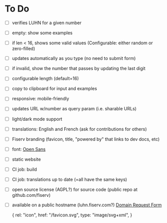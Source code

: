 # To Do

- [ ] verifies LUHN for a given number
- [ ] empty: show some examples
- [ ] if len < 16, shows some valid values (Configurable: either random or zero-filled)
- [ ] updates automatically as you type (no need to submit form)
- [ ] if invalid, show the number that passes by updating the last digit
- [ ] configurable length (default=16)
- [ ] copy to clipboard for input and examples
- [ ] responsive: mobile-friendly
- [ ] updates URL w/number as query param (i.e. sharable URLs)
- [ ] light/dark mode support
- [ ] translations: English and French (ask for contributions for others)
- [ ] Fiserv branding (favicon, title, "powered by" that links to dev docs, etc)
- [ ] font: [Open Sans](https://fonts.google.com/specimen/Open+Sans)
- [ ] static website
- [ ] CI job: build
- [ ] CI job: translations up to date (=all have the same keys)
- [ ] open source license (AGPL?) for source code (public repo at github.com/fiserv)
- [ ] available on a public hostname (luhn.fiserv.com?)  [Domain Request Form](https://fiservcorp.sharepoint.com/sites/fuel-fiserv-brand/SitePages/Domain-Request-Form.aspx)


  {
    rel: "icon",
    href: "/favicon.svg",
    type: "image/svg+xml",
  }